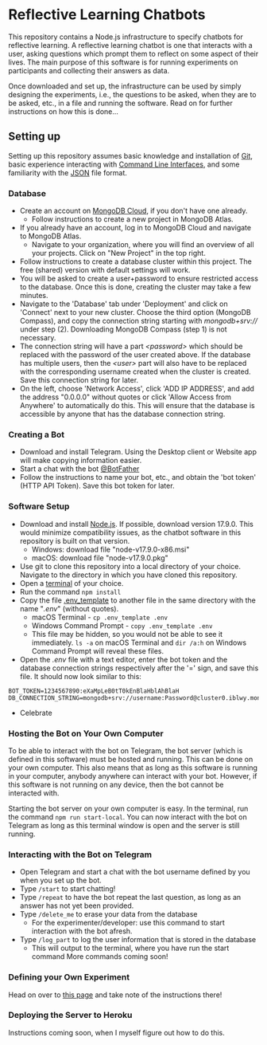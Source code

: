 # Reflective Learning Chatbots

This repository contains a Node.js infrastructure to specify chatbots for reflective learning. A reflective learning chatbot is one that interacts with a user, asking questions which prompt them to reflect on some aspect of their lives. The main purpose of this software is for running experiments on participants and collecting their answers as data.

Once downloaded and set up, the infrastructure can be used by simply designing the experiments, i.e., the questions to be asked, when they are to be asked, etc., in a file and running the software. Read on for further instructions on how this is done...

## Setting up

Setting up this repository assumes basic knowledge and installation of [Git](https://git-scm.com/), basic experience interacting with [Command Line Interfaces](https://en.wikipedia.org/wiki/Command-line_interface), and some familiarity with the [JSON](https://www.json.org/json-en.html) file format.

### Database

* Create an account on [MongoDB Cloud](https://www.mongodb.com/cloud), if you don't have one already. 
  * Follow instructions to create a new project in MongoDB Atlas.
* If you already have an account, log in to MongoDB Cloud and navigate to MongoDB Atlas. 
  * Navigate to your organization, where you will find an overview of all your projects. Click on "New Project" in the top right.
* Follow instructions to create a database cluster within this project. The free (shared) version with default settings will work.
* You will be asked to create a user+password to ensure restricted access to the database. Once this is done, creating the cluster may take a few minutes.
* Navigate to the 'Database' tab under 'Deployment' and click on 'Connect' next to your new cluster. Choose the third option (MongoDB Compass), and copy the connection string starting with _mongodb+srv://_ under step (2). Downloading MongoDB Compass (step 1) is not necessary.
* The connection string will have a part _\<password\>_ which should be replaced with the password of the user created above. If the database has multiple users, then the _\<user\>_ part will also have to be replaced with the corresponding username created when the cluster is created. Save this connection string for later.
* On the left, choose 'Network Access', click 'ADD IP ADDRESS', and add the address "0.0.0.0" without quotes or click 'Allow Access from Anywhere' to automatically do this. This will ensure that the database is accessible by anyone that has the database connection string.

### Creating a Bot

* Download and install Telegram. Using the Desktop client or Website app will make copying information easier.
* Start a chat with the bot [@BotFather](https://t.me/botfather)
* Follow the instructions to name your bot, etc., and obtain the 'bot token' (HTTP API Token). Save this bot token for later.

### Software Setup
* Download and install [Node.js](https://nodejs.org/en/download/releases/). If possible, download version 17.9.0. This would minimize compatibility issues, as the chatbot software in this repository is built on that version.
  *   Windows: download file "node-v17.9.0-x86.msi"
  *   macOS: download file "node-v17.9.0.pkg"
* Use git to clone this repository into a local directory of your choice. Navigate to the directory in which you have cloned this repository.
* Open a [terminal](https://geekiam.io/what-is-a-terminal-window/) of your choice.
* Run the command `npm install`
* Copy the file [.env_template](./.env_template) to another file in the same directory with the name "_.env_" (without quotes). 
  * macOS Terminal - `cp .env_template .env`
  * Windows Command Prompt - `copy .env_template .env`
  * This file may be hidden, so you would not be able to see it immediately. `ls -a` on macOS Terminal and `dir /a:h` on Windows Command Prompt will reveal these files.
* Open the _.env_ file with a text editor, enter the bot token and the database connection strings respectively after the '=' sign, and save this file. It should now look similar to this:

```
BOT_TOKEN=1234567890:eXaMpLeB0tT0kEnBlaHblAhBlaH
DB_CONNECTION_STRING=mongodb+srv://username:Password@cluster0.iblwy.mongodb.net/test
```
* Celebrate

### Hosting the Bot on Your Own Computer

To be able to interact with the bot on Telegram, the bot server (which is defined in this software) must be hosted and running. This can be done on your own computer. This also means that as long as this software is running in your computer, anybody anywhere can interact with your bot. However, if this software is not running on any device, then the bot cannot be interacted with. 

Starting the bot server on your own computer is easy. In the terminal, run the command `npm run start-local`. You can now interact with the bot on Telegram as long as this terminal window is open and the server is still running.

### Interacting with the Bot on Telegram

* Open Telegram and start a chat with the bot username defined by you when you set up the bot.
* Type `/start` to start chatting!
* Type `/repeat` to have the bot repeat the last question, as long as an answer has not yet been provided.
* Type `/delete_me` to erase your data from the database
  * For the experimenter/developer: use this command to start interaction with the bot afresh.
* Type `/log_part` to log the user information that is stored in the database
  * This will output to the terminal, where you have run the start command
More commands coming soon!

### Defining your Own Experiment

Head on over to [this page](/json/README.md) and take note of the instructions there!

### Deploying the Server to Heroku

Instructions coming soon, when I myself figure out how to do this.
